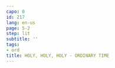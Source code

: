 ```yaml
---
capo: 0
id: 217
lang: en-us
page: 5-2
step: lit
subtitle: ''
tags:
- ord
title: HOLY, HOLY, HOLY - ORDINARY TIME
---
```

